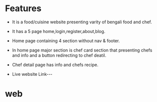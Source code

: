 # Features
* It is a food/cuisine website presenting varity of bengali food and chef.
* It has a 5 page home,login,register,about,blog.
* Home page containing 4 section without nav & footer.
* In home page major section is chef card section that presenting chefs and info and a button redirecting to chef deatil.
* Chef detail page has info and chefs recipe.

* Live website Link---
# web